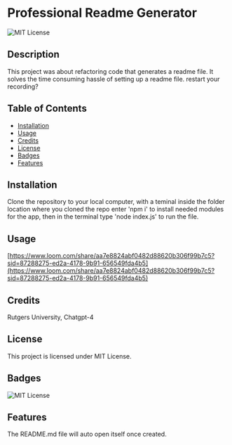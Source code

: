 
  # Professional Readme Generator

  ![MIT License](https://img.shields.io/badge/License-MIT-yellow.svg)

  ## Description
  
  This project was about refactoring code that generates a readme file. It solves the time consuming hassle of setting up a readme file. restart your recording?
  
  ## Table of Contents 
    
  - [Installation](#installation)
  - [Usage](#usage)
  - [Credits](#credits)
  - [License](#license)
  - [Badges](#badges)
  - [Features](#features)


  ## Installation
  
  Clone the repository to your local computer, with a teminal inside the folder location where you cloned the repo enter 'npm i' to install needed modules for the app, then in the terminal type 'node index.js' to run the file.

  ## Usage
  
  [https://www.loom.com/share/aa7e8824abf0482d88620b306f99b7c5?sid=87288275-ed2a-4178-9b91-656549fda4b5](https://www.loom.com/share/aa7e8824abf0482d88620b306f99b7c5?sid=87288275-ed2a-4178-9b91-656549fda4b5) 
  
  ## Credits
  
  Rutgers University, Chatgpt-4
  
  ## License
  
  This project is licensed under MIT License.  
  
  ## Badges
  
  ![MIT License](https://img.shields.io/badge/License-MIT-yellow.svg)
    
  ## Features
  
  The README.md file will auto open itself once created.